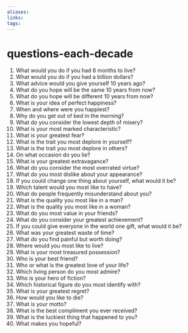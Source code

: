 ```yaml
---
aliases: 
links: 
tags: 
---
```

# questions-each-decade

1. What would you do if you had 6 months to live?
2. What would you do if you had a billion dollars?
3. What advice would you give yourself 10 years ago?
4. What do you hope will be the same 10 years from now?
5. What do you hope will be different 10 years from now?
6. What is your idea of perfect happiness?
7. When and where were you happiest?
8. Why do you get out of bed in the morning?
9. What do you consider the lowest depth of misery?
10. What is your most marked characteristic?
11. What is your greatest fear?
12. What is the trait you most deplore in yourself?
13. What is the trait you most deplore in others?
14. On what occasion do you lie?
15. What is your greatest extravagance?
16. What do you consider the most overrated virtue?
17. What do you most dislike about your appearance?
18. If you could change one thing about yourself, what would it be?
19. Which talent would you most like to have?
20. What do people frequently misunderstand about you?
21. What is the quality you most like in a man?
22. What is the quality you most like in a woman?
23. What do you most value in your friends?
24. What do you consider your greatest achievement?
25. If you could give everyone in the world one gift, what would it be?
26. What was your greatest waste of time?
27. What do you find painful but worth doing?
28. Where would you most like to live?
29. What is your most treasured possession?
30. Who is your best friend?
31. Who or what is the greatest love of your life?
32. Which living person do you most admire?
33. Who is your hero of fiction?
34. Which historical figure do you most identify with?
35. What is your greatest regret?
36. How would you like to die?
37. What is your motto?
38. What is the best compliment you ever received?
39. What is the luckiest thing that happened to you?
40. What makes you hopeful?
